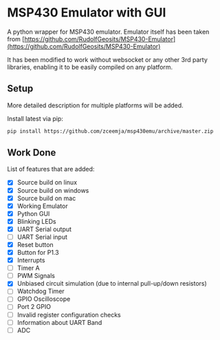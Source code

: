 # MSP430 Emulator with GUI

A python wrapper for MSP430 emulator. Emulator itself has been taken from 
[https://github.com/RudolfGeosits/MSP430-Emulator](https://github.com/RudolfGeosits/MSP430-Emulator)

It has been modified to work without websocket or any other 3rd party libraries, enabling it to be easily compiled on any platform.
## Setup

More detailed description for multiple platforms will be added.

Install latest via pip:
```bash
pip install https://github.com/zceemja/msp430emu/archive/master.zip
```

## Work Done

List of features that are added:

- [x] Source build on linux
- [x] Source build on windows
- [x] Source build on mac
- [x] Working Emulator
- [x] Python GUI
- [x] Blinking LEDs
- [x] UART Serial output
- [ ] UART Serial input
- [x] Reset button
- [x] Button for P1.3
- [x] Interrupts
- [ ] Timer A
- [ ] PWM Signals
- [x] Unbiased circuit simulation (due to internal pull-up/down resistors)
- [ ] Watchdog Timer
- [ ] GPIO Oscilloscope
- [ ] Port 2 GPIO
- [ ] Invalid register configuration checks
- [ ] Information about UART Band
- [ ] ADC
